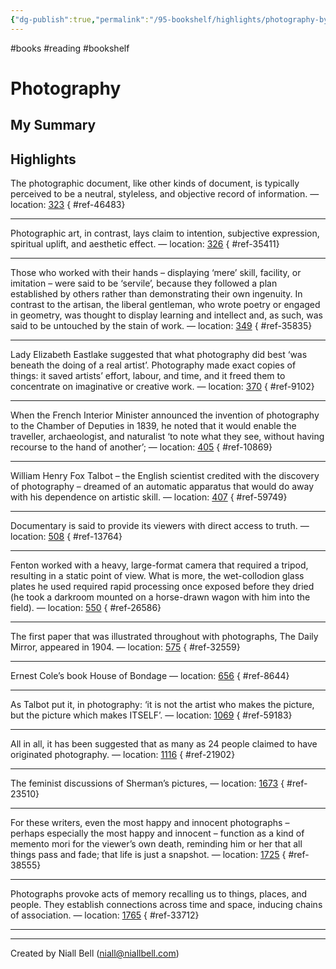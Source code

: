 ```yaml
---
{"dg-publish":true,"permalink":"/95-bookshelf/highlights/photography-by-steve-edwards/","hide":true,"noteIcon":"","created":"2024-10-30T06:24:18.211-07:00","updated":"2024-10-30T06:45:58.390-07:00"}
---
```


#books #reading #bookshelf

# Photography
## My Summary


## Highlights

The photographic document, like other kinds of document, is typically perceived to be a neutral, styleless, and objective record of information. — location: [323]()
{ #ref-46483}


---
Photographic art, in contrast, lays claim to intention, subjective expression, spiritual uplift, and aesthetic effect. — location: [326]()
{ #ref-35411}


---
Those who worked with their hands – displaying ‘mere’ skill, facility, or imitation – were said to be ‘servile’, because they followed a plan established by others rather than demonstrating their own ingenuity. In contrast to the artisan, the liberal gentleman, who wrote poetry or engaged in geometry, was thought to display learning and intellect and, as such, was said to be untouched by the stain of work. — location: [349]()
{ #ref-35835}


---
Lady Elizabeth Eastlake suggested that what photography did best ‘was beneath the doing of a real artist’. Photography made exact copies of things: it saved artists’ effort, labour, and time, and it freed them to concentrate on imaginative or creative work. — location: [370]()
{ #ref-9102}


---
When the French Interior Minister announced the invention of photography to the Chamber of Deputies in 1839, he noted that it would enable the traveller, archaeologist, and naturalist ‘to note what they see, without having recourse to the hand of another’; — location: [405]()
{ #ref-10869}


---
William Henry Fox Talbot – the English scientist credited with the discovery of photography – dreamed of an automatic apparatus that would do away with his dependence on artistic skill. — location: [407]()
{ #ref-59749}


---
Documentary is said to provide its viewers with direct access to truth. — location: [508]()
{ #ref-13764}


---
Fenton worked with a heavy, large-format camera that required a tripod, resulting in a static point of view. What is more, the wet-collodion glass plates he used required rapid processing once exposed before they dried (he took a darkroom mounted on a horse-drawn wagon with him into the field). — location: [550]()
{ #ref-26586}


---
The first paper that was illustrated throughout with photographs, The Daily Mirror, appeared in 1904. — location: [575]()
{ #ref-32559}


---
Ernest Cole’s book House of Bondage — location: [656]()
{ #ref-8644}


---
As Talbot put it, in photography: ‘it is not the artist who makes the picture, but the picture which makes ITSELF’. — location: [1069]()
{ #ref-59183}


---
All in all, it has been suggested that as many as 24 people claimed to have originated photography. — location: [1116]()
{ #ref-21902}


---
The feminist discussions of Sherman’s pictures, — location: [1673]()
{ #ref-23510}


---
For these writers, even the most happy and innocent photographs – perhaps especially the most happy and innocent – function as a kind of memento mori for the viewer’s own death, reminding him or her that all things pass and fade; that life is just a snapshot. — location: [1725]()
{ #ref-38555}


---
Photographs provoke acts of memory recalling us to things, places, and people. They establish connections across time and space, inducing chains of association. — location: [1765]()
{ #ref-33712}


---


---
Created by Niall Bell (niall@niallbell.com)
